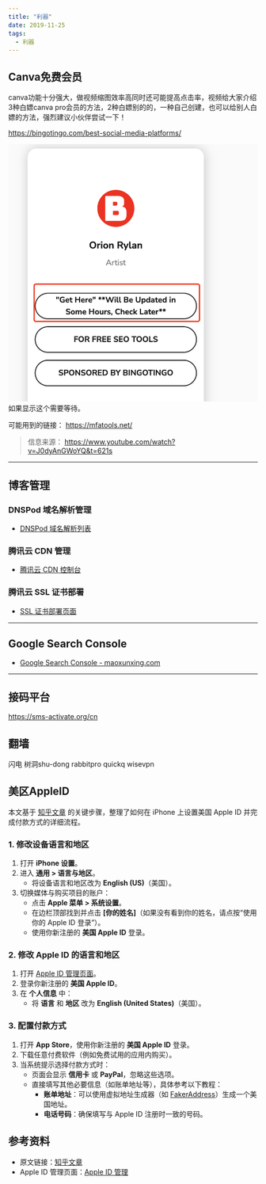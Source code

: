 ```yaml
---
title: "利器"
date: 2019-11-25
tags:
  - 利器
---
```


## Canva免费会员

canva功能十分强大，做视频缩图效率高同时还可能提高点击率，视频给大家介绍3种白嫖canva pro会员的方法，2种白嫖别的的，一种自己创建，也可以给别人白嫖的方法，强烈建议小伙伴尝试一下！

https://bingotingo.com/best-social-media-platforms/

![alt text](image.png)
如果显示这个需要等待。

可能用到的链接：
https://mfatools.net/

> 信息来源： https://www.youtube.com/watch?v=J0dyAnGWoYQ&t=621s

---

## 博客管理

### **DNSPod 域名解析管理**

- [DNSPod 域名解析列表](https://console.dnspod.cn/dns/list)

### **腾讯云 CDN 管理**

- [腾讯云 CDN 控制台](https://console.cloud.tencent.com/cdn)

### **腾讯云 SSL 证书部署**

- [SSL 证书部署页面](https://console.cloud.tencent.com/ssl/dsc/deploy?id=2wNhkHpV&uin=100009416799&ownerUin=100009416799)

---

## **Google Search Console**

- [Google Search Console - maoxunxing.com](https://search.google.com/search-console?resource_id=sc-domain%3Amaoxunxing.com)

---

## 接码平台

https://sms-activate.org/cn

## 翻墙

闪电 
树洞shu-dong
rabbitpro
quickq
wisevpn

## 美区AppleID


本文基于 [知乎文章](https://zhuanlan.zhihu.com/p/367821925) 的关键步骤，整理了如何在 iPhone 上设置美国 Apple ID 并完成付款方式的详细流程。


### 1. 修改设备语言和地区
1. 打开 **iPhone 设置**。
2. 进入 **通用 > 语言与地区**。
   - 将设备语言和地区改为 **English (US)**（美国）。
3. 切换媒体与购买项目的账户：
   - 点击 **Apple 菜单 > 系统设置**。
   - 在边栏顶部找到并点击 **[你的姓名]**（如果没有看到你的姓名，请点按“使用你的 Apple ID 登录”）。
   - 使用你新注册的 **美国 Apple ID** 登录。


### 2. 修改 Apple ID 的语言和地区
1. 打开 [Apple ID 管理页面](https://appleid.apple.com/account/manage/section/information)。
2. 登录你新注册的 **美国 Apple ID**。
3. 在 **个人信息** 中：
   - 将 **语言** 和 **地区** 改为 **English (United States)**（美国）。

### 3. 配置付款方式
1. 打开 **App Store**，使用你新注册的 **美国 Apple ID** 登录。
2. 下载任意付费软件（例如免费试用的应用内购买）。
3. 当系统提示选择付款方式时：
   - 页面会显示 **信用卡** 或 **PayPal**，忽略这些选项。
   - 直接填写其他必要信息（如账单地址等），具体参考以下教程：
     - **账单地址**：可以使用虚拟地址生成器（如 [FakerAddress](https://www.fakeraddress.com/)）生成一个美国地址。
     - **电话号码**：确保填写与 Apple ID 注册时一致的号码。

## 参考资料
- 原文链接：[知乎文章](https://zhuanlan.zhihu.com/p/367821925)
- Apple ID 管理页面：[Apple ID 管理](https://appleid.apple.com/account/manage/section/information)